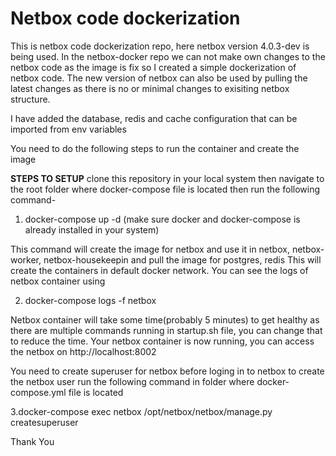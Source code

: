 
# Netbox code dockerization
This is netbox code dockerization repo, here netbox version 4.0.3-dev is being used.
In the netbox-docker repo we can not make own changes to the netbox code as the image is fix so I created a simple dockerization of netbox code.
The new version of netbox can also be used by pulling the latest changes as there is no or minimal changes to exisiting netbox structure.

I have added the database, redis and cache configuration that can be imported from env variables

You need to do the following steps to run the container and create the image

**STEPS TO SETUP**
clone this repository in your local system then navigate to the root folder where docker-compose file is located then run the following command-

1. docker-compose up -d  (make sure docker and docker-compose is already installed in your system)
   
This command will create the image for netbox and use it in netbox, netbox-worker, netbox-housekeepin and pull the image for postgres, redis
This will create the containers in default docker network.
You can see the logs of netbox container using

2. docker-compose logs -f netbox
   
Netbox container will take some time(probably 5 minutes) to get healthy as there are multiple commands running in startup.sh file, you can change that to reduce the time.
Your netbox container is now running, you can access the netbox on http://localhost:8002

You need to create superuser for netbox before loging in to netbox
to create the netbox user run the following command in folder where docker-compose.yml file is located 

3.docker-compose exec netbox /opt/netbox/netbox/manage.py createsuperuser

Thank You
